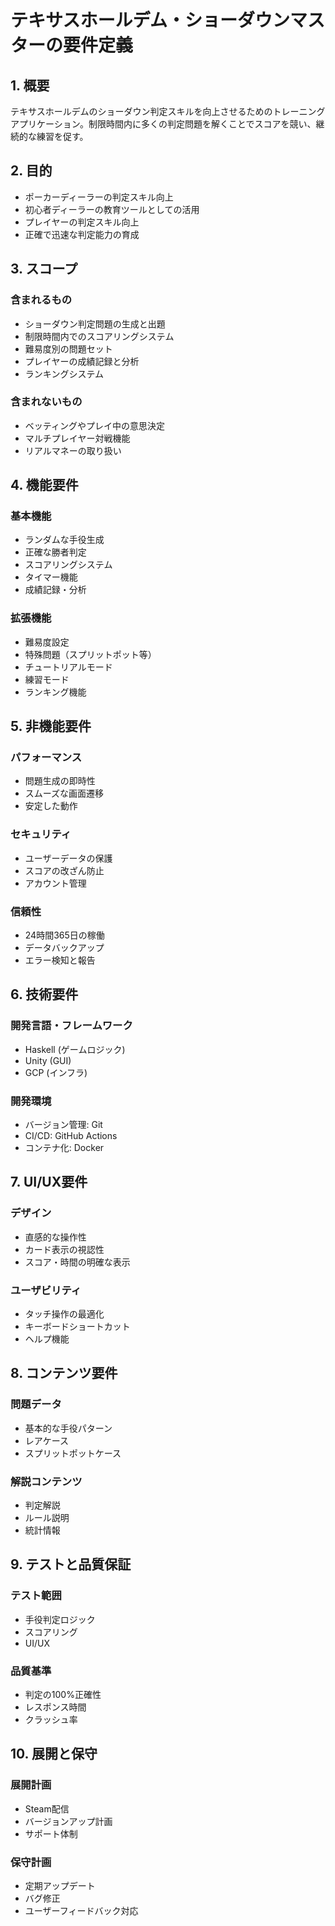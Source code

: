 # テキサスホールデム・ショーダウンマスターの要件定義
## 1. 概要
テキサスホールデムのショーダウン判定スキルを向上させるためのトレーニングアプリケーション。制限時間内に多くの判定問題を解くことでスコアを競い、継続的な練習を促す。
## 2. 目的
- ポーカーディーラーの判定スキル向上
- 初心者ディーラーの教育ツールとしての活用
- プレイヤーの判定スキル向上
- 正確で迅速な判定能力の育成

## 3. スコープ
### 含まれるもの
- ショーダウン判定問題の生成と出題
- 制限時間内でのスコアリングシステム
- 難易度別の問題セット
- プレイヤーの成績記録と分析
- ランキングシステム

### 含まれないもの
- ベッティングやプレイ中の意思決定
- マルチプレイヤー対戦機能
- リアルマネーの取り扱い

## 4. 機能要件
### 基本機能
- ランダムな手役生成
- 正確な勝者判定
- スコアリングシステム
- タイマー機能
- 成績記録・分析

### 拡張機能
- 難易度設定
- 特殊問題（スプリットポット等）
- チュートリアルモード
- 練習モード
- ランキング機能

## 5. 非機能要件
### パフォーマンス
- 問題生成の即時性
- スムーズな画面遷移
- 安定した動作

### セキュリティ
- ユーザーデータの保護
- スコアの改ざん防止
- アカウント管理

### 信頼性
- 24時間365日の稼働
- データバックアップ
- エラー検知と報告

## 6. 技術要件
### 開発言語・フレームワーク
- Haskell (ゲームロジック)
- Unity (GUI)
- GCP (インフラ)

### 開発環境
- バージョン管理: Git
- CI/CD: GitHub Actions
- コンテナ化: Docker

## 7. UI/UX要件
### デザイン
- 直感的な操作性
- カード表示の視認性
- スコア・時間の明確な表示

### ユーザビリティ
- タッチ操作の最適化
- キーボードショートカット
- ヘルプ機能

## 8. コンテンツ要件
### 問題データ
- 基本的な手役パターン
- レアケース
- スプリットポットケース

### 解説コンテンツ
- 判定解説
- ルール説明
- 統計情報

## 9. テストと品質保証
### テスト範囲
- 手役判定ロジック
- スコアリング
- UI/UX

### 品質基準
- 判定の100%正確性
- レスポンス時間
- クラッシュ率

## 10. 展開と保守
### 展開計画
- Steam配信
- バージョンアップ計画
- サポート体制

### 保守計画
- 定期アップデート
- バグ修正
- ユーザーフィードバック対応
